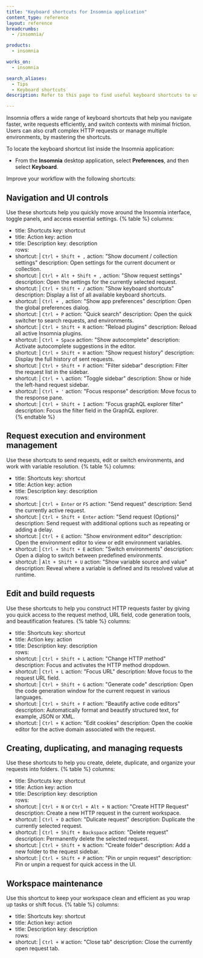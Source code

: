 ```yaml
---
title: "Keyboard shortcuts for Insomnia application"
content_type: reference
layout: reference
breadcrumbs:
  - /insomnia/

products:
  - insomnia

works_on:
  - insomnia

search_aliases: 
  - Tips
  - Keyboard shortcuts
description: Refer to this page to find useful keyboard shortcuts to use in the Insomnia desktop application.

---
```

Insomnia offers a wide range of keyboard shortcuts that help you navigate faster, write requests efficiently, and switch contexts with minimal friction. Users can also craft complex HTTP requests or manage multiple environments, by mastering the shortcuts.

To locate the keyboard shortcut list inside the Insomnia application:
- From the **Insomnia** desktop application, select **Preferences**, and then select **Keyboard**.

Improve your workflow with the following shortcuts:

## Navigation and UI controls
Use these shortcuts help you quickly move around the Insomnia interface, toggle panels, and access essential settings.
{% table %}
columns:
  - title: Shortcuts
    key: shortcut
  - title: Action
    key: action
  - title: Description
    key: description    
rows:
  - shortcut: |
      `Ctrl + Shift + ,`
    action: "Show document / collection settings"
    description: Open settings for the current document or collection.
  - shortcut: |
      `Ctrl + Alt + Shift + ,`
    action: "Show request settings"
    description: Open the settings for the currently selected request.
  - shortcut: |
      `Ctrl + Shift + /`
    action: "Show keyboard shortcuts"
    description: Display a list of all available keyboard shortcuts.
  - shortcut: |
      `Ctrl + ,`
    action: "Show app preferences"
    description: Open the global preferences dialog.
  - shortcut: |
      `Ctrl + P`
    action: "Quick search"
    description: Open the quick switcher to search requests, and environments.
  - shortcut: |
      `Ctrl + Shift + R`
    action: "Reload plugins"
    description: Reload all active Insomnia plugins.
  - shortcut: |
      `Ctrl + Space`
    action: "Show autocomplete"
    description: Activate autocomplete suggestions in the editor.
  - shortcut: |
      `Ctrl + Shift + H`
    action: "Show request history"
    description: Display the full history of sent requests.
  - shortcut: |
      `Ctrl + Shift + F`
    action: "Filter sidebar"
    description: Filter the request list in the sidebar.
  - shortcut: |
      `Ctrl + \`
    action: "Toggle sidebar"
    description: Show or hide the left-hand request sidebar.
  - shortcut: |
      `Ctrl + '`
    action: "Focus response"
    description: Move focus to the response pane.
  - shortcut: |
      `Ctrl + Shift + I`
    action: "Focus graphQL explorer filter"
    description: Focus the filter field in the GraphQL explorer.               
{% endtable %}

## Request execution and environment management
Use these shortcuts to send requests, edit or switch environments, and work with variable resolution.
{% table %}
columns:
  - title: Shortcuts
    key: shortcut
  - title: Action
    key: action
  - title: Description
    key: description    
rows:
  - shortcut: |
      `Ctrl + Enter` or `F5`
    action: "Send request"
    description: Send the currently active request.
  - shortcut: |
      `Ctrl + Shift + Enter`
    action: "Send request (Options)"
    description: Send request with additional options such as repeating or adding a delay.
  - shortcut: |
      `Ctrl + E`
    action: "Show environment editor"
    description: Open the environment editor to view or edit environment variables.
  - shortcut: |
      `Ctrl + Shift + E`
    action: "Switch environments"
    description: Open a dialog to switch between predefined environments.
  - shortcut: |
      `Alt + Shift + U`
    action: "Show variable source and value"
    description: Reveal where a variable is defined and its resolved value at runtime.

## Edit and build requests
Use these shortcuts to help you construct HTTP requests faster by giving you quick access to the request method, URL field, code generation tools, and beautification features.
{% table %}
columns:
  - title: Shortcuts
    key: shortcut
  - title: Action
    key: action
  - title: Description
    key: description    
rows:
  - shortcut: |
      `Ctrl + Shift + L`
    action: "Change HTTP method"
    description: Focus and activates the HTTP method dropdown.
  - shortcut: |
      `Ctrl + L`
    action: "Focus URL"
    description: Move focus to the request URL field.
  - shortcut: |
      `Ctrl + Shift + G`
    action: "Generate code"
    description: Open the code generation window for the current request in various languages.
  - shortcut: |
      `Ctrl + Shift + F`
    action: "Beautify active code editors"
    description: Automatically format and beautify structured text, for example, JSON or XML.
  - shortcut: |
      `Ctrl + K`
    action: "Edit cookies"
    description: Open the cookie editor for the active domain associated with the request.

## Creating, duplicating, and managing requests
Use these shortcuts to help you create, delete, duplicate, and organize your requests into folders.
{% table %}
columns:
  - title: Shortcuts
    key: shortcut
  - title: Action
    key: action
  - title: Description
    key: description    
rows:
  - shortcut: |
      `Ctrl + N` or `Ctrl + Alt + N`
    action: "Create HTTP Request"
    description: Create a new HTTP request in the current workspace.
  - shortcut: |
      `Ctrl + D`
    action: "Dulicate request"
    description: Duplicate the currently selected request.
  - shortcut: |
      `Ctrl + Shift + Backspace`
    action: "Delete request"
    description: Permanently delete the selected request.
  - shortcut: |
      `Ctrl + Shift + N`
    action: "Create folder"
    description: Add a new folder to the request sidebar.
  - shortcut: |
      `Ctrl + Shift + P`
    action: "Pin or unpin request"
    description: Pin or unpin a request for quick access in the UI.

## Workspace maintenance
Use this shortcut to keep your workspace clean and efficient as you wrap up tasks or shift focus.
{% table %}
columns:
  - title: Shortcuts
    key: shortcut
  - title: Action
    key: action
  - title: Description
    key: description    
rows:
  - shortcut: |
      `Ctrl + W`
    action: "Close tab"
    description: Close the currently open request tab.